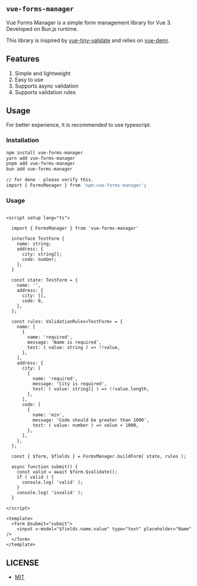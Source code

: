 ## `vue-forms-manager`

Vue Forms Manager is a simple form management library for Vue 3.
Developed on Bun.js runtime.

This library is inspired by [vue-tiny-validate](https://github.com/vue-tiny-validate/vue-tiny-validate) and relies
on [vue-demi](https://github.com/antfu/vue-demi).

## Features

1. Simple and lightweight
2. Easy to use
3. Supports async validation
4. Supports validation rules

## Usage

For better experience, it is recommended to use typescript.

### Installation

```bash
npm install vue-forms-manager
yarn add vue-forms-manager
pnpm add vue-forms-manager
bun add vue-forms-manager

// for deno - please verify this.
import { FormsManager } from 'npm:vue-forms-manager';
```

### Usage

```vue

<script setup lang="ts">

  import { FormsManager } from 'vue-forms-manager'

  interface TestForm {
    name: string;
    address: {
      city: string[];
      code: number;
    };
  }

  const state: TestForm = {
    name: '',
    address: {
      city: [],
      code: 0,
    },
  };

  const rules: ValidationRules<TestForm> = {
    name: [
      {
        name: 'required',
        message: 'Name is required',
        test: ( value: string ) => !!value,
      },
    ],
    address: {
      city: [
        {
          name: 'required',
          message: 'City is required',
          test: ( value: string[] ) => !!value.length,
        },
      ],
      code: [
        {
          name: 'min',
          message: 'Code should be greater than 1000',
          test: ( value: number ) => value > 1000,
        },
      ],
    },
  };

  const { $form, $fields } = FormsManager.buildForm( state, rules );

  async function submit() {
    const valid = await $form.$validate();
    if ( valid ) {
      console.log( 'valid' );
    }
    console.log( 'invalid' );
  }

</script>

<template>
  <form @submit="submit">
    <input v-model="$fields.name.value" type="text" placeholder="Name" />
  </form>
</template>
```

## LICENSE

- [MIT](https://github.com/intermundos/vue-forms-manager/blob/master/LICENSE)
